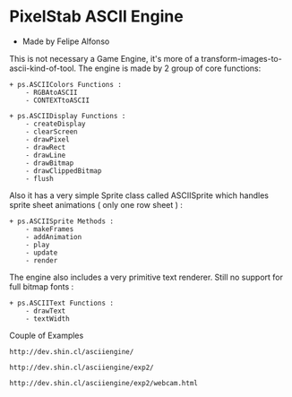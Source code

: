 PixelStab ASCII Engine
======================

- Made by Felipe Alfonso

This is not necessary a Game Engine, it's more of a transform-images-to-ascii-kind-of-tool.
The engine is made by 2 group of core functions:

	+ ps.ASCIIColors Functions :
		- RGBAtoASCII
		- CONTEXTtoASCII

	+ ps.ASCIIDisplay Functions :
		- createDisplay
		- clearScreen
		- drawPixel
		- drawRect
		- drawLine
		- drawBitmap
		- drawClippedBitmap
		- flush

Also it has a very simple Sprite class called ASCIISprite which handles sprite sheet animations ( only one row sheet ) :

	+ ps.ASCIISprite Methods :
		- makeFrames
		- addAnimation
		- play
		- update
		- render

The engine also includes a very primitive text renderer. Still no support for full bitmap fonts :

	+ ps.ASCIIText Functions :
		- drawText
		- textWidth


Couple of Examples

	http://dev.shin.cl/asciiengine/

	http://dev.shin.cl/asciiengine/exp2/

	http://dev.shin.cl/asciiengine/exp2/webcam.html